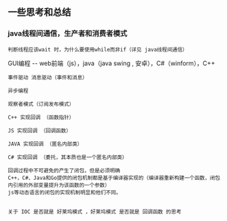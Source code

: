 ﻿
## 一些思考和总结


### java线程间通信，生产者和消费者模式

	判断线程应该wait 时，为什么要使用while而非if（详见 java线程间通信）




GUI编程  -- web前端（js），java（java swing , 安卓），C#（winform），C++
	
	事件驱动 消息驱动（事件和消息） 

	异步编程

	观察者模式（订阅发布模式）

	C++ 实现回调 （函数指针）

	JS 实现回调 （回调函数）

	JAVA 实现回调 （匿名内部类）

	C# 实现回调 （委托，其本质也是一个匿名内部类）

	回调过程中不可避免的产生了闭包，但是必须明确
	C++，C#、Java和Go提供的闭包机制都是基于编译器实现的（编译器重新构建一个函数，闭包内引用的外部变量提升为该函数的一个参数）
	js等动态语言的闭包的实现机制明显和他们不同。


	关于 IOC 是否就是 好莱坞模式 ，好莱坞模式 是否就是 回调函数 的思考
